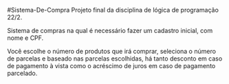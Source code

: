 #Sistema-De-Compra
Projeto final da disciplina de lógica de programação 22/2.

Sistema de compras na qual é necessário fazer um cadastro inicial, com nome e CPF.

Você escolhe o número de produtos que irá comprar, seleciona o número de parcelas e baseado nas parcelas escolhidas, há tanto desconto em caso de pagamento à vista como o acréscimo de juros em caso de pagamento parcelado.
